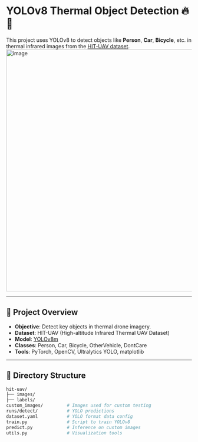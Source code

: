# YOLOv8 Thermal Object Detection 🔥🎯
This project uses YOLOv8 to detect objects like **Person**, **Car**, **Bicycle**, etc. in thermal infrared images from the [HIT-UAV dataset](https://example.com).
<img width="766" height="658" alt="image" src="https://github.com/user-attachments/assets/9d172ca1-a319-42ee-aff3-9dd03e04ca7e" />

---

## 🚀 Project Overview

- **Objective**: Detect key objects in thermal drone imagery.
- **Dataset**: HIT-UAV (High-altitude Infrared Thermal UAV Dataset)
- **Model**: [YOLOv8m](https://docs.ultralytics.com)
- **Classes**: Person, Car, Bicycle, OtherVehicle, DontCare
- **Tools**: PyTorch, OpenCV, Ultralytics YOLO, matplotlib

---

## 📁 Directory Structure

```bash
hit-uav/
├── images/
├── labels/
custom_images/         # Images used for custom testing
runs/detect/           # YOLO predictions
dataset.yaml           # YOLO format data config
train.py               # Script to train YOLOv8
predict.py             # Inference on custom images
utils.py               # Visualization tools





